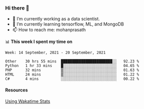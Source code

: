 ### Hi there 👋

- 🔭 I’m currently working as a data scientist.
- 🌱 I’m currently learning tensorflow, ML, and MongoDB
- 📫 How to reach me: mohanprasath

📊 **This week I spent my time on**
<!--START_SECTION:waka-->
```text
Week: 14 September, 2021 - 20 September, 2021

Other    30 hrs 55 mins  ███████████████████████░░   92.23 % 
Python   1 hr 33 mins    █░░░░░░░░░░░░░░░░░░░░░░░░   04.65 % 
PHP      32 mins         ▒░░░░░░░░░░░░░░░░░░░░░░░░   01.63 % 
HTML     24 mins         ▒░░░░░░░░░░░░░░░░░░░░░░░░   01.22 % 
C#       4 mins          ░░░░░░░░░░░░░░░░░░░░░░░░░   00.22 % 
```
<!--END_SECTION:waka-->

#### Resources
[Using Wakatime Stats](https://github.com/marketplace/actions/waka-readme)
